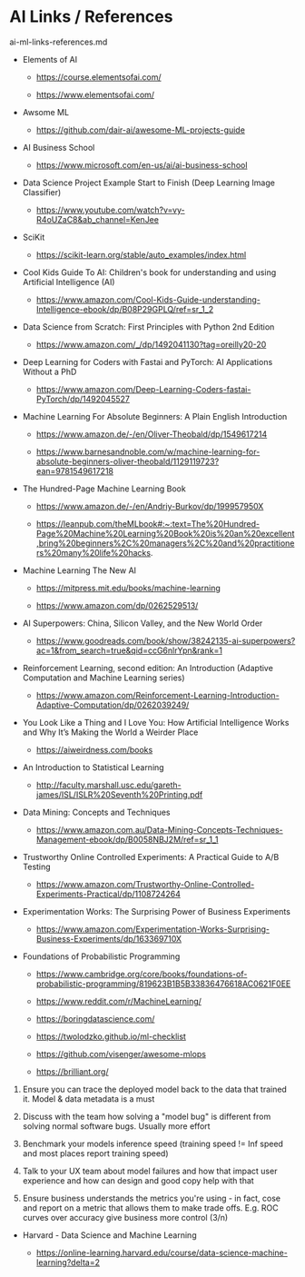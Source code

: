 # AI Links / References

ai-ml-links-references.md

*   Elements of AI

    *   https://course.elementsofai.com/

    *   https://www.elementsofai.com/
    
*   Awsome ML

    *   https://github.com/dair-ai/awesome-ML-projects-guide
    
*   AI Business School

    *   https://www.microsoft.com/en-us/ai/ai-business-school

*   Data Science Project Example Start to Finish (Deep Learning Image Classifier)

    *   https://www.youtube.com/watch?v=vy-R4oUZaC8&ab_channel=KenJee

*   SciKit

    *   https://scikit-learn.org/stable/auto_examples/index.html

*   Cool Kids Guide To AI: Children's book for understanding and using Artificial Intelligence (AI)

    *   https://www.amazon.com/Cool-Kids-Guide-understanding-Intelligence-ebook/dp/B08P29GPLQ/ref=sr_1_2

*   Data Science from Scratch: First Principles with Python 2nd Edition

    *   https://www.amazon.com/_/dp/1492041130?tag=oreilly20-20

*   Deep Learning for Coders with Fastai and PyTorch: AI Applications Without a PhD

    *   https://www.amazon.com/Deep-Learning-Coders-fastai-PyTorch/dp/1492045527
    
*   Machine Learning For Absolute Beginners: A Plain English Introduction

    *   https://www.amazon.de/-/en/Oliver-Theobald/dp/1549617214 

    *   https://www.barnesandnoble.com/w/machine-learning-for-absolute-beginners-oliver-theobald/1129119723?ean=9781549617218

*   The Hundred-Page Machine Learning Book

    *   https://www.amazon.de/-/en/Andriy-Burkov/dp/199957950X
    
    *   https://leanpub.com/theMLbook#:~:text=The%20Hundred-Page%20Machine%20Learning%20Book%20is%20an%20excellent,bring%20beginners%2C%20managers%2C%20and%20practitioners%20many%20life%20hacks.

*   Machine Learning The New AI

    *   https://mitpress.mit.edu/books/machine-learning

    *   https://www.amazon.com/dp/0262529513/

*   AI Superpowers: China, Silicon Valley, and the New World Order

    *   https://www.goodreads.com/book/show/38242135-ai-superpowers?ac=1&from_search=true&qid=ccG6nlrYpn&rank=1

*   Reinforcement Learning, second edition: An Introduction (Adaptive Computation and Machine Learning series) 

    *   https://www.amazon.com/Reinforcement-Learning-Introduction-Adaptive-Computation/dp/0262039249/

*   You Look Like a Thing and I Love You: How Artificial Intelligence Works and Why It’s Making the World a Weirder Place

    *   https://aiweirdness.com/books

*   An Introduction to Statistical Learning

    *   http://faculty.marshall.usc.edu/gareth-james/ISL/ISLR%20Seventh%20Printing.pdf

*   Data Mining: Concepts and Techniques
    
    *   https://www.amazon.com.au/Data-Mining-Concepts-Techniques-Management-ebook/dp/B0058NBJ2M/ref=sr_1_1

*   Trustworthy Online Controlled Experiments: A Practical Guide to A/B Testing

    *   https://www.amazon.com/Trustworthy-Online-Controlled-Experiments-Practical/dp/1108724264

*   Experimentation Works: The Surprising Power of Business Experiments 

    *   https://www.amazon.com/Experimentation-Works-Surprising-Business-Experiments/dp/163369710X

*   Foundations of Probabilistic Programming

    *   https://www.cambridge.org/core/books/foundations-of-probabilistic-programming/819623B1B5B33836476618AC0621F0EE


    *   https://www.reddit.com/r/MachineLearning/

    *   https://boringdatascience.com/

    *   https://twolodzko.github.io/ml-checklist

    *   https://github.com/visenger/awesome-mlops

    *   https://brilliant.org/

1. Ensure you can trace the deployed model back to the data that trained it. Model & data metadata is a must

2. Discuss with the team how solving a "model bug" is different from solving normal software bugs. Usually 
   more effort

3. Benchmark your models inference speed (training speed != Inf speed and most places report training speed)

4. Talk to your UX team about model failures and how that impact user experience and how can design and good 
   copy help with that

5. Ensure business understands the metrics you're using - in fact, cose and report on a metric that allows 
   them to make trade offs. E.g. ROC curves over accuracy give business more control (3/n)

*   Harvard - Data Science and Machine Learning

    *   https://online-learning.harvard.edu/course/data-science-machine-learning?delta=2


